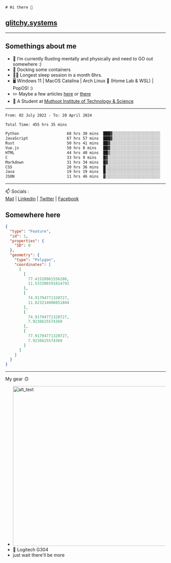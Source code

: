 ```
# Hi there 👋
```
## [glitchy.systems](https://glitchy.systems)
---

## Somethings about me



- 🌱 I’m currently Rusting mentally and physically and need to GO out somewhere :)
- 🐋 Docking some containers
- 😶‍🌫️ Longest sleep session in a month 6hrs.
- 🖥️ Windows 11 | MacOS Catalina | Arch Linux 🦩 (Home Lab & WSL) | PopOS! :)
- ✏️ Maybe a few articles [here](https://medium.com/@advaithnarayanan8) or [there](https://medium.com/@advaithnarayanan8)
- 📑 A Student at [Muthoot Institute of Technology & Science](https://mgmits.ac.in/)



---

<!--START_SECTION:waka-->

```txt
From: 02 July 2022 - To: 20 April 2024

Total Time: 455 hrs 35 mins

Python                     68 hrs 30 mins  ███▓░░░░░░░░░░░░░░░░░░░░░   15.04 %
JavaScript                 67 hrs 57 mins  ███▓░░░░░░░░░░░░░░░░░░░░░   14.92 %
Rust                       50 hrs 41 mins  ██▓░░░░░░░░░░░░░░░░░░░░░░   11.13 %
Vue.js                     50 hrs 8 mins   ██▓░░░░░░░░░░░░░░░░░░░░░░   11.01 %
HTML                       44 hrs 40 mins  ██▒░░░░░░░░░░░░░░░░░░░░░░   09.81 %
C                          33 hrs 9 mins   █▓░░░░░░░░░░░░░░░░░░░░░░░   07.28 %
Markdown                   31 hrs 34 mins  █▓░░░░░░░░░░░░░░░░░░░░░░░   06.93 %
CSS                        20 hrs 36 mins  █░░░░░░░░░░░░░░░░░░░░░░░░   04.52 %
Java                       19 hrs 19 mins  █░░░░░░░░░░░░░░░░░░░░░░░░   04.24 %
JSON                       11 hrs 46 mins  ▓░░░░░░░░░░░░░░░░░░░░░░░░   02.58 %
```

<!--END_SECTION:waka-->

---

📫 Socials :<br>
[Mail](mailto:advaithnarayanan8@gmail.com) | [Linkedin](https://www.linkedin.com/in/advaith-narayanan-a72152214/) | [Twitter](https://twitter.com/advaithnarayan) | [Facebook](https://screenmessage.com/qinq)

## Somewhere here

```geojson
{
  "type": "Feature",
  "id": 1,
  "properties": {
    "ID": 0
  },
  "geometry": {
    "type": "Polygon",
    "coordinates": [
      [
        [
          77.41528961556286,
          11.533300191814792
        ],
        [
          74.91794771320727,
          11.823214080851884
        ],
        [
          74.91794771320727,
          7.9236625574369
        ],
        [
          77.91794771320727,
          7.9236625574369
        ]
      ]
    ]
  }
}
```


--- 
My gear :D

- [<img alt="alt_text" width="500px" src="https://valid.x86.fr/cache/banner/xv24bv-6.png" />](https://valid.x86.fr/xv24bv)
- 🐁 Logitech G304
- just wait there'll be more

